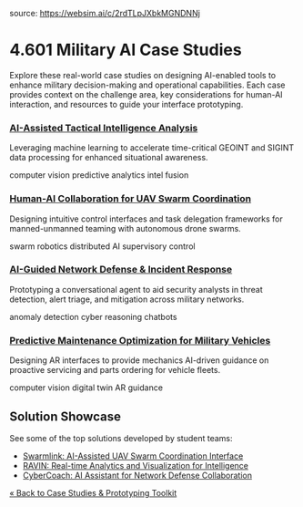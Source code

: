source: https://websim.ai/c/2rdTLpJXbkMGNDNNj

# 4.601 Military AI Case Studies

Explore these real-world case studies on designing AI-enabled tools to enhance military decision-making and operational capabilities. Each case provides context on the challenge area, key considerations for human-AI interaction, and resources to guide your interface prototyping.

### [AI-Assisted Tactical Intelligence Analysis](https://ocw.mit.edu/course/4/4.601-designing-and-prototyping-military-interfaces-with-autonomous-agents-fall-2023/case-studies-figma/case-studies/tactical-intelligence-analysis.pdf)

Leveraging machine learning to accelerate time-critical GEOINT and SIGINT data processing for enhanced situational awareness.

computer vision predictive analytics intel fusion

### [Human-AI Collaboration for UAV Swarm Coordination](https://ocw.mit.edu/course/4/4.601-designing-and-prototyping-military-interfaces-with-autonomous-agents-fall-2023/case-studies-figma/case-studies/uav-swarm-coordination.pdf)

Designing intuitive control interfaces and task delegation frameworks for manned-unmanned teaming with autonomous drone swarms.

swarm robotics distributed AI supervisory control

### [AI-Guided Network Defense & Incident Response](https://ocw.mit.edu/course/4/4.601-designing-and-prototyping-military-interfaces-with-autonomous-agents-fall-2023/case-studies-figma/case-studies/cyberdefense-assistant.pdf)

Prototyping a conversational agent to aid security analysts in threat detection, alert triage, and mitigation across military networks.

anomaly detection cyber reasoning chatbots

### [Predictive Maintenance Optimization for Military Vehicles](https://ocw.mit.edu/course/4/4.601-designing-and-prototyping-military-interfaces-with-autonomous-agents-fall-2023/case-studies-figma/case-studies/predictive-maintenance.pdf)

Designing AR interfaces to provide mechanics AI-driven guidance on proactive servicing and parts ordering for vehicle fleets.

computer vision digital twin AR guidance

## Solution Showcase

See some of the top solutions developed by student teams:

- [Swarmlink: AI-Assisted UAV Swarm Coordination Interface](https://ocw.mit.edu/course/4/4.601-designing-and-prototyping-military-interfaces-with-autonomous-agents-fall-2023/case-studies-figma/case-studies/uav-swarm-coordination/solution.pdf)
- [RAVIN: Real-time Analytics and Visualization for Intelligence](https://ocw.mit.edu/course/4/4.601-designing-and-prototyping-military-interfaces-with-autonomous-agents-fall-2023/case-studies-figma/case-studies/tactical-intelligence-analysis/solution.pdf)
- [CyberCoach: AI Assistant for Network Defense Collaboration](https://ocw.mit.edu/course/4/4.601-designing-and-prototyping-military-interfaces-with-autonomous-agents-fall-2023/case-studies-figma/case-studies/cyberdefense-assistant/solution.pdf)

[« Back to Case Studies & Prototyping Toolkit](https://ocw.mit.edu/course/4/4.601-designing-and-prototyping-military-interfaces-with-autonomous-agents-fall-2023/case-studies-figma/)